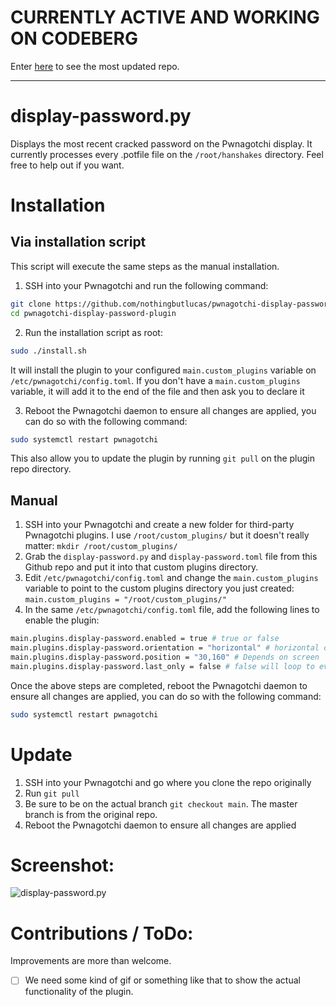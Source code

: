 # CURRENTLY ACTIVE AND WORKING ON CODEBERG

Enter [here](https://codeberg.org/nothingbutlucas/pwnagotchi-display-password-plugin) to see the most updated repo.

---
# display-password.py

Displays the most recent cracked password on the Pwnagotchi display.
It currently processes every .potfile file on the `/root/hanshakes` directory.
Feel free to help out if you want.

# Installation

## Via installation script

This script will execute the same steps as the manual installation.

1. SSH into your Pwnagotchi and run the following command:
``` bash
git clone https://github.com/nothingbutlucas/pwnagotchi-display-password-plugin
cd pwnagotchi-display-password-plugin
```
2. Run the installation script as root:
``` bash
sudo ./install.sh

```
It will install the plugin to your configured `main.custom_plugins` variable on `/etc/pwnagotchi/config.toml`. If you don't have a `main.custom_plugins` variable, it will add it to the end of the file and then ask you to declare it

3. Reboot the Pwnagotchi daemon to ensure all changes are applied, you can do so with the following command:
``` bash
sudo systemctl restart pwnagotchi
```

This also allow you to update the plugin by running  ```git pull``` on the plugin repo directory.

## Manual

1. SSH into your Pwnagotchi and create a new folder for third-party Pwnagotchi plugins. I use `/root/custom_plugins/` but it doesn't really matter: `mkdir /root/custom_plugins/`
2. Grab the `display-password.py` and `display-password.toml` file from this Github repo and put it into that custom plugins directory.
3. Edit `/etc/pwnagotchi/config.toml` and change the `main.custom_plugins` variable to point to the custom plugins directory you just created: `main.custom_plugins = "/root/custom_plugins/"`
4. In the same `/etc/pwnagotchi/config.toml` file, add the following lines to enable the plugin:
``` bash
main.plugins.display-password.enabled = true # true or false
main.plugins.display-password.orientation = "horizontal" # horizontal or vertical
main.plugins.display-password.position = "30,160" # Depends on screen
main.plugins.display-password.last_only = false # false will loop to every file and password. true will only display the most recent password from every potfile
```
Once the above steps are completed, reboot the Pwnagotchi daemon to ensure all changes are applied, you can do so with the following command:
``` bash
sudo systemctl restart pwnagotchi
```
# Update

1. SSH into your Pwnagotchi and go where you clone the repo originally
2. Run `git pull`
3. Be sure to be on the actual branch `git checkout main`. The master branch is from the original repo.
4. Reboot the Pwnagotchi daemon to ensure all changes are applied

# Screenshot:

![display-password.py](/screenshot.jpg?raw=true "display-password.py")

# Contributions / ToDo:

Improvements are more than welcome.

- [ ] We need some kind of gif or something like that to show the actual functionality of the plugin.
